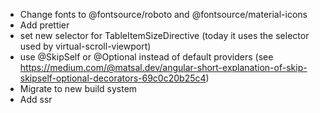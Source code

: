 * Change fonts to @fontsource/roboto and @fontsource/material-icons
* Add prettier
* set new selector for TableItemSizeDirective (today it uses the selector used by virtual-scroll-viewport)
* use @SkipSelf or @Optional instead of default providers (see https://medium.com/@matsal.dev/angular-short-explanation-of-skip-skipself-optional-decorators-69c0c20b25c4)
* Migrate to new build system
* Add ssr
